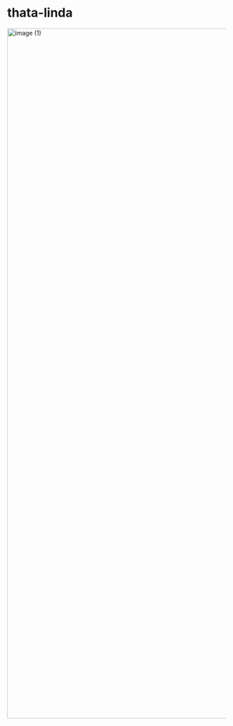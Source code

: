 # thata-linda
<img width="1080" height="1588" alt="image (1)" src="https://github.com/user-attachments/assets/7a8e35c8-1562-417e-b91a-87c88d14343c" />

